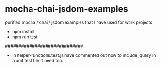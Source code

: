 # mocha-chai-jsdom-examples
purified mocha / chai / jsdom examples that I have used for work projects

- npm install
- npm run test

#############################
- in helper-functions.test.js have commented out how to include jquery in a unit test file if need too.